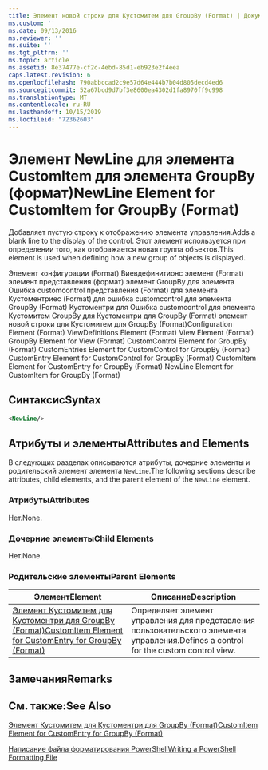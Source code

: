 ```yaml
---
title: Элемент новой строки для Кустомитем для GroupBy (Format) | Документация Майкрософт
ms.custom: ''
ms.date: 09/13/2016
ms.reviewer: ''
ms.suite: ''
ms.tgt_pltfrm: ''
ms.topic: article
ms.assetid: 8e37477e-cf2c-4ebd-85d1-eb923e2f4eea
caps.latest.revision: 6
ms.openlocfilehash: 790abbccad2c9e57d64e444b7b04d805decd4ed6
ms.sourcegitcommit: 52a67bcd9d7bf3e8600ea4302d1fa8970ff9c998
ms.translationtype: MT
ms.contentlocale: ru-RU
ms.lasthandoff: 10/15/2019
ms.locfileid: "72362603"
---
```

# <a name="newline-element-for-customitem-for-groupby-format"></a><span data-ttu-id="9ff3d-102">Элемент NewLine для элемента CustomItem для элемента GroupBy (формат)</span><span class="sxs-lookup"><span data-stu-id="9ff3d-102">NewLine Element for CustomItem for GroupBy (Format)</span></span>

<span data-ttu-id="9ff3d-103">Добавляет пустую строку к отображению элемента управления.</span><span class="sxs-lookup"><span data-stu-id="9ff3d-103">Adds a blank line to the display of the control.</span></span> <span data-ttu-id="9ff3d-104">Этот элемент используется при определении того, как отображается новая группа объектов.</span><span class="sxs-lookup"><span data-stu-id="9ff3d-104">This element is used when defining how a new group of objects is displayed.</span></span>

<span data-ttu-id="9ff3d-105">Элемент конфигурации (Format) Виевдефинитионс элемент (Format) элемент представления (формат) элемент GroupBy для элемента Ошибка customcontrol представления (Format) для элемента Кустоментриес (Format) для ошибка customcontrol для элемента GroupBy (Format) Кустоментри для Ошибка customcontrol для элемента Кустомитем GroupBy для Кустоментри для GroupBy (Format) элемент новой строки для Кустомитем для GroupBy (Format)</span><span class="sxs-lookup"><span data-stu-id="9ff3d-105">Configuration Element (Format) ViewDefinitions Element (Format) View Element (Format) GroupBy Element for View (Format) CustomControl Element for GroupBy (Format) CustomEntries Element for CustomControl for GroupBy (Format) CustomEntry Element for CustomControl for GroupBy (Format) CustomItem Element for CustomEntry for GroupBy (Format) NewLine Element for CustomItem for GroupBy (Format)</span></span>

## <a name="syntax"></a><span data-ttu-id="9ff3d-106">Синтаксис</span><span class="sxs-lookup"><span data-stu-id="9ff3d-106">Syntax</span></span>

```xml
<NewLine/>
```

## <a name="attributes-and-elements"></a><span data-ttu-id="9ff3d-107">Атрибуты и элементы</span><span class="sxs-lookup"><span data-stu-id="9ff3d-107">Attributes and Elements</span></span>

<span data-ttu-id="9ff3d-108">В следующих разделах описываются атрибуты, дочерние элементы и родительский элемент элемента `NewLine`.</span><span class="sxs-lookup"><span data-stu-id="9ff3d-108">The following sections describe attributes, child elements, and the parent element of the `NewLine` element.</span></span>

### <a name="attributes"></a><span data-ttu-id="9ff3d-109">Атрибуты</span><span class="sxs-lookup"><span data-stu-id="9ff3d-109">Attributes</span></span>

<span data-ttu-id="9ff3d-110">Нет.</span><span class="sxs-lookup"><span data-stu-id="9ff3d-110">None.</span></span>

### <a name="child-elements"></a><span data-ttu-id="9ff3d-111">Дочерние элементы</span><span class="sxs-lookup"><span data-stu-id="9ff3d-111">Child Elements</span></span>

<span data-ttu-id="9ff3d-112">Нет.</span><span class="sxs-lookup"><span data-stu-id="9ff3d-112">None.</span></span>

### <a name="parent-elements"></a><span data-ttu-id="9ff3d-113">Родительские элементы</span><span class="sxs-lookup"><span data-stu-id="9ff3d-113">Parent Elements</span></span>

|<span data-ttu-id="9ff3d-114">Элемент</span><span class="sxs-lookup"><span data-stu-id="9ff3d-114">Element</span></span>|<span data-ttu-id="9ff3d-115">Описание</span><span class="sxs-lookup"><span data-stu-id="9ff3d-115">Description</span></span>|
|-------------|-----------------|
|[<span data-ttu-id="9ff3d-116">Элемент Кустомитем для Кустоментри для GroupBy (Format)</span><span class="sxs-lookup"><span data-stu-id="9ff3d-116">CustomItem Element for CustomEntry for GroupBy (Format)</span></span>](./customitem-element-for-customentry-for-groupby-format.md)|<span data-ttu-id="9ff3d-117">Определяет элемент управления для представления пользовательского элемента управления.</span><span class="sxs-lookup"><span data-stu-id="9ff3d-117">Defines a control for the custom control view.</span></span>|

## <a name="remarks"></a><span data-ttu-id="9ff3d-118">Замечания</span><span class="sxs-lookup"><span data-stu-id="9ff3d-118">Remarks</span></span>

## <a name="see-also"></a><span data-ttu-id="9ff3d-119">См. также:</span><span class="sxs-lookup"><span data-stu-id="9ff3d-119">See Also</span></span>

[<span data-ttu-id="9ff3d-120">Элемент Кустомитем для Кустоментри для GroupBy (Format)</span><span class="sxs-lookup"><span data-stu-id="9ff3d-120">CustomItem Element for CustomEntry for GroupBy (Format)</span></span>](./customitem-element-for-customentry-for-groupby-format.md)

[<span data-ttu-id="9ff3d-121">Написание файла форматирования PowerShell</span><span class="sxs-lookup"><span data-stu-id="9ff3d-121">Writing a PowerShell Formatting File</span></span>](./writing-a-powershell-formatting-file.md)
